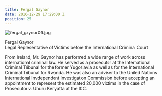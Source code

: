 ```yaml
---
title: Fergal Gaynor
date: 2016-12-29 17:29:00 Z
position: 25
---
```


![fergal_gaynor06.jpg](/uploads/fergal_gaynor06.jpg)

Fergal Gaynor <br> Legal Representative of Victims before the International Criminal Court


From Ireland, Mr. Gaynor has performed a wide range of work across international criminal law. He served as a prosecutor at the International Criminal Tribunal for the former Yugoslavia as well as for the International Criminal Tribunal for Rwanda. He was also an adviser to the United Nations International Invdependent Investigation Commission before accepting an appointment to represent the estimated 20,000 victims in the case of Prosecutor v. Uhuru Kenyatta at the ICC.
